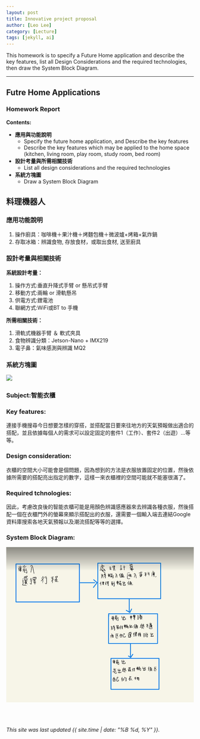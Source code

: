 ```yaml
---
layout: post
title: Innovative project proposal
author: [Leo Lee]
category: [Lecture]
tags: [jekyll, ai]
---
```


This homework is to specify a Future Home application and describe the key features, list all Design Considerations and the required technologies, then draw the System Block Diagram.

---
## Futre Home Applications
### Homework Report
**Contents:**<br>
* **應用與功能說明**
  - Specify the future home application, and Describe the key features
  - Describe the key features which may be applied to the home space (kitchen, living room, play room, study room, bed room)
* **設計考量與所需相關技術**
  - List all design considerations and the required technologies
* **系統方塊圖**
  - Draw a System Block Diagram
## 料理機器人
### 應用功能說明
1. 操作廚具：咖啡機＋果汁機＋烤麵包機＋微波爐+烤箱+氣炸鍋
2. 存取冰箱：辨識食物, 存放食材，或取出食材, 送至廚具

### 設計考量與相關技術
**系統設計考量：**<br>
1. 操作方式:垂直升降式手臂 or 懸吊式手臂
2. 移動方式:兩輪 or 滑軌懸吊
3. 供電方式:鋰電池
4. 聯網方式:WiFi或BT to 手機

**所需相關技術：**
1. 滑軌式機器手臂 ＆ 軟式夾具
2. 食物辨識分類：Jetson-Nano + IMX219
3. 電子鼻：氣味感測與辨識 MQ2

### 系統方塊圖
![](https://github.com/rkuo2000/MCU-course/blob/main/images/FutureHome_kitchen_robot.png?raw=true)

### Subject:智能衣櫃
### Key features:
連接手機搜尋今日想要怎樣的穿搭，並搭配當日要來往地方的天氣預報做出適合的搭配，並且依據每個人的需求可以設定固定的套件1（工作）、套件2（出遊）…等等。

### Design consideration:
衣櫃的空間大小可能會是個問題，因為想到的方法是衣服放置固定的位置，然後依據所需要的搭配亮出指定的數字，這樣一來衣櫃裡的空間可能就不能塞很滿了。

### Required tchnologies:
因此，考慮改良後的智能衣櫃可能是用顏色辨識感應器來去辨識各種衣服，然後搭配一個在衣櫃門外的螢幕來顯示搭配出的衣服，還需要一個輸入端去連結Google資料庫搜索各地天氣預報以及潮流搭配等等的選擇。

### System Block Diagram:
![](https://github.com/LEO20021550/MCU-project/blob/main/images/123.png)

<br>
<br>

*This site was last updated {{ site.time | date: "%B %d, %Y" }}.*


